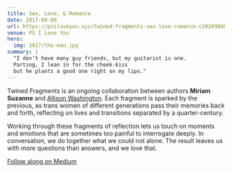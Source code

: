 ```yaml
---
title: Sex, Love, & Romance
date: 2017-09-09
url: https://psiloveyou.xyz/twined-fragments-sex-love-romance-c292698d8f1a
venue: PS I Love You
hero:
  img: 2017/the-man.jpg
summary: |
  "I don’t have many guy friends, but my guitarist is one.
  Parting, I lean in for the cheek-kiss
  but he plants a good one right on my lips."
---
```


Twined Fragments is an ongoing collaboration
between authors **Miriam Suzanne** and
[Allison Washington](https://allisonwashington.net).
Each fragment is sparked by the previous,
as trans women of different generations
pass their memories back and forth,
reflecting on lives and transitions separated by a quarter-century.

Working through these fragments of reflection
lets us touch on moments and emotions
that are sometimes too painful to interrogate deeply.
In conversation, we do together what we could not alone.
The result leaves us with more questions than answers,
and we love that.

[Follow along on Medium](https://medium.com/twined-fragments)
